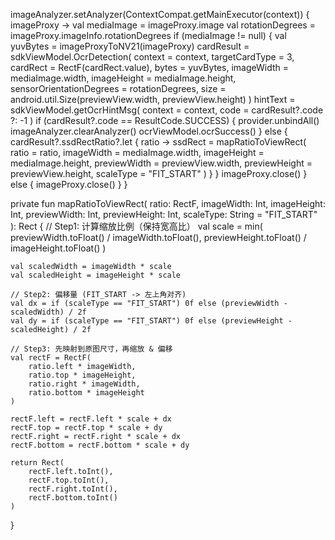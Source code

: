 imageAnalyzer.setAnalyzer(ContextCompat.getMainExecutor(context)) { imageProxy ->
    val mediaImage = imageProxy.image
    val rotationDegrees = imageProxy.imageInfo.rotationDegrees
    if (mediaImage != null) {
        val yuvBytes = imageProxyToNV21(imageProxy)
        cardResult = sdkViewModel.OcrDetection(
            context = context,
            targetCardType = 3,
            cardRect = RectF(cardRect.value),
            bytes = yuvBytes,
            imageWidth = mediaImage.width,
            imageHeight = mediaImage.height,
            sensorOrientationDegrees = rotationDegrees,
            size = android.util.Size(previewView.width, previewView.height)
        )
        hintText = sdkViewModel.getOcrHintMsg(
            context = context,
            code = cardResult?.code ?: -1
        )
        if (cardResult?.code == ResultCode.SUCCESS) {
            provider.unbindAll()
            imageAnalyzer.clearAnalyzer()
            ocrViewModel.ocrSuccess()
        } else {
            cardResult?.ssdRectRatio?.let { ratio ->
                ssdRect = mapRatioToViewRect(
                    ratio = ratio,
                    imageWidth = mediaImage.width,
                    imageHeight = mediaImage.height,
                    previewWidth = previewView.width,
                    previewHeight = previewView.height,
                    scaleType = "FIT_START"
                )
            }
        }
        imageProxy.close()
    } else {
        imageProxy.close()
    }
}

private fun mapRatioToViewRect(
    ratio: RectF,
    imageWidth: Int,
    imageHeight: Int,
    previewWidth: Int,
    previewHeight: Int,
    scaleType: String = "FIT_START"
): Rect {
    // Step1: 计算缩放比例（保持宽高比）
    val scale = min(
        previewWidth.toFloat() / imageWidth.toFloat(),
        previewHeight.toFloat() / imageHeight.toFloat()
    )

    val scaledWidth = imageWidth * scale
    val scaledHeight = imageHeight * scale

    // Step2: 偏移量 (FIT_START -> 左上角对齐)
    val dx = if (scaleType == "FIT_START") 0f else (previewWidth - scaledWidth) / 2f
    val dy = if (scaleType == "FIT_START") 0f else (previewHeight - scaledHeight) / 2f

    // Step3: 先映射到原图尺寸，再缩放 & 偏移
    val rectF = RectF(
        ratio.left * imageWidth,
        ratio.top * imageHeight,
        ratio.right * imageWidth,
        ratio.bottom * imageHeight
    )

    rectF.left = rectF.left * scale + dx
    rectF.top = rectF.top * scale + dy
    rectF.right = rectF.right * scale + dx
    rectF.bottom = rectF.bottom * scale + dy

    return Rect(
        rectF.left.toInt(),
        rectF.top.toInt(),
        rectF.right.toInt(),
        rectF.bottom.toInt()
    )
}
